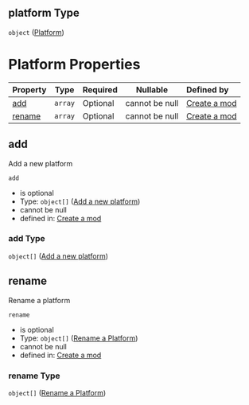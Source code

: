 ## platform Type

`object` ([Platform](generic-properties-platform.md))

# Platform Properties

| Property          | Type    | Required | Nullable       | Defined by                                                                                                                                                       |
| :---------------- | ------- | -------- | -------------- | :--------------------------------------------------------------------------------------------------------------------------------------------------------------- |
| [add](#add)       | `array` | Optional | cannot be null | [Create a mod](generic-properties-platform-properties-add-platform.md "http&#x3A;//www.city-game-studio.com/mod.json#/properties/platform/properties/add")       |
| [rename](#rename) | `array` | Optional | cannot be null | [Create a mod](generic-properties-platform-properties-rename-platform.md "http&#x3A;//www.city-game-studio.com/mod.json#/properties/platform/properties/rename") |

## add

Add a new platform


`add`

-   is optional
-   Type: `object[]` ([Add a new platform](generic-properties-platform-properties-add-platform-add-a-new-platform.md))
-   cannot be null
-   defined in: [Create a mod](generic-properties-platform-properties-add-platform.md "http&#x3A;//www.city-game-studio.com/mod.json#/properties/platform/properties/add")

### add Type

`object[]` ([Add a new platform](generic-properties-platform-properties-add-platform-add-a-new-platform.md))

## rename

Rename a platform


`rename`

-   is optional
-   Type: `object[]` ([Rename a Platform](generic-properties-platform-properties-rename-platform-rename-a-platform.md))
-   cannot be null
-   defined in: [Create a mod](generic-properties-platform-properties-rename-platform.md "http&#x3A;//www.city-game-studio.com/mod.json#/properties/platform/properties/rename")

### rename Type

`object[]` ([Rename a Platform](generic-properties-platform-properties-rename-platform-rename-a-platform.md))
